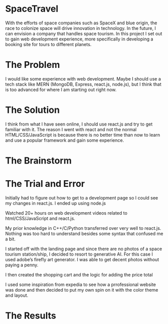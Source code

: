 # SpaceTravel 

With the efforts of space companies such as SpaceX and blue origin, the race to colonize space will drive innovation in technology. In the future, I can envision a company that handles space tourism. In this project I set out to gain web development experience, more specifically in developing a booking site for tours to different planets. 

# The Problem 

I would like some experience with web development. Maybe I should use a tech stack like MERN (MongoDB, Express, react.js, node.js), but I think that is too advanced for where I am starting out right now. 

# The Solution 

I think from what I have seen online, I should use react.js and try to get familiar with it. The reason I went with react and not the normal HTML/CSS/JavaScript is because there is no better time than now to learn and use a popular framework and gain some experience. 

# The Brainstorm 

 

# The Trial and Error 

Initially had to figure out how to get to a development page so I could see my changes in react.js. I ended up using node.js 

Watched 20+ hours on web development videos related to html/CSS/JavaScript and react.js. 

My prior knowledge in C++/C/Python transferred over very well to react.js. Nothing was too hard to understand besides some syntax that confused me a bit. 

I started off with the landing page and since there are no photos of a space tourism station/ship, I decided to resort to generative AI. For this case I used adobe’s firefly art generator. I was able to get decent photos without paying a penny. 

I then created the shopping cart and the logic for adding the price total 

I used some inspiration from expedia to see how a prrofessional website was done and then decided to put my own spin on it with the color theme and layout. 

# The Results 
